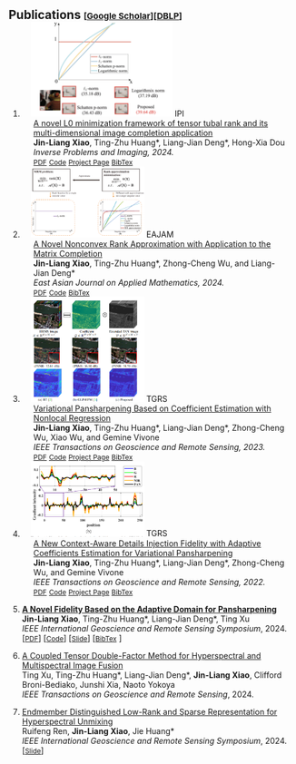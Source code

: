 
<h2 id="publications" style="margin: 2px 0px -15px;">Publications <temp style="font-size:15px;">[</temp><a href="https://scholar.google.com.hk/citations?user=g5xlNmkAAAAJ&hl=zh-CN&oi=sra" target="_blank" style="font-size:15px;">Google Scholar</a><temp style="font-size:15px;">]</temp><temp style="font-size:15px;">[</temp><a href="https://dblp.org/pid/318/0717.html" target="_blank" style="font-size:15px;">DBLP</a><temp style="font-size:15px;">]</temp></h2>

<div class="publications">
<ol class="bibliography">





<li>
<div class="pub-row">
  <div class="col-sm-3 abbr" style="position: relative;padding-right: 15px;padding-left: 15px;">
    <img src="assets/img/IPI_1.png" width="250px" class="teaser img-fluid z-depth-1" style="width=100%">
            <abbr class="badge">IPI</abbr>
  </div>
  <div class="col-sm-9" style="position: relative;padding-right: 15px;padding-left: 20px;">
      <div class="title"><a href="https://www.aimsciences.org/article/doi/10.3934/ipi.2024018">A novel L0 minimization framework of tensor tubal rank and its multi-dimensional image completion application</a></div>
      <div class="author"><strong>Jin-Liang Xiao</strong>, Ting-Zhu Huang*, Liang-Jian Deng*, Hong-Xia Dou</div>
      <div class="periodical"><em>Inverse Problems and Imaging, 2024.</em>
      </div>
    <div class="links">
      <a href="assets/PDF/2024ipi.pdf" class="btn btn-sm z-depth-0" role="button" target="_blank" style="font-size:12px;">PDF</a>
      <a href="https://github.com/Jin-liangXiao/L0-TC" class="btn btn-sm z-depth-0" role="button" target="_blank" style="font-size:12px;">Code</a>
      <a href="" style="font-size:12px;">Project Page</a>
      <a href="https://github.com/Jin-liangXiao/Jin-liangXiao.github.io/blob/main/assets/img/IPI-bib.txt" class="btn btn-sm z-depth-0" role="button" target="_blank" style="font-size:12px;">BibTex</a> 
    </div>
  </div>
</div>
</li>



<li>
<div class="pub-row">
  <div class="col-sm-3 abbr" style="position: relative;padding-right: 15px;padding-left: 15px;">
    <img src="assets/img/eajam_tfr.png" width="200px" class="teaser img-fluid z-depth-1" style="width=100%">
            <abbr class="badge">EAJAM</abbr>
  </div>
  <div class="col-sm-9" style="position: relative;padding-right: 15px;padding-left: 20px;">
      <div class="title"><a href="https://ieeexplore.ieee.org/document/9721243">A Novel Nonconvex Rank Approximation with Application to the Matrix Completion</a></div>
      <div class="author"><strong>Jin-Liang Xiao</strong>, Ting-Zhu Huang*, Zhong-Cheng Wu, and Liang-Jian Deng*</div>
      <div class="periodical"><em>East Asian Journal on Applied Mathematics, 2024.</em>
      </div>
    <div class="links">
      <a href="assets/PDF/2022CDIF.pdf" class="btn btn-sm z-depth-0" role="button" target="_blank" style="font-size:12px;">PDF</a>
      <a href="https://github.com/Jin-liangXiao/TFR_code" class="btn btn-sm z-depth-0" role="button" target="_blank" style="font-size:12px;">Code</a>
      <a href="https://dblp.org/rec/journals/tgrs/XiaoHDWV22.html?view=bibtex&param=0" class="btn btn-sm z-depth-0" role="button" target="_blank" style="font-size:12px;">BibTex</a> 
    </div>
  </div>
</div>
</li>



<li>
<div class="pub-row">
  <div class="col-sm-3 abbr" style="position: relative;padding-right: 15px;padding-left: 15px;">
    <img src="assets/img/sfnlr.png" width="200px" class="teaser img-fluid z-depth-1" style="width=100;height=30%">
            <abbr class="badge">TGRS</abbr>
  </div>
  <div class="col-sm-9" style="position: relative;padding-right: 15px;padding-left: 20px;">
      <div class="title"><a href="https://ieeexplore.ieee.org/document/10218368">Variational Pansharpening Based on Coefficient Estimation with Nonlocal Regression</a></div>
      <div class="author"><strong>Jin-Liang Xiao</strong>, Ting-Zhu Huang*, Liang-Jian Deng*, Zhong-Cheng Wu, Xiao Wu, and Gemine Vivone</div>
      <div class="periodical"><em>IEEE Transactions on Geoscience and Remote Sensing, 2023.</em>
      </div>
    <div class="links">
      <a href="assets/PDF/2023SFNLR.pdf" class="btn btn-sm z-depth-0" role="button" target="_blank" style="font-size:12px;">PDF</a>
      <a href="https://github.com/Jin-liangXiao/SFNLR" class="btn btn-sm z-depth-0" role="button" target="_blank" style="font-size:12px;">Code</a>
      <a href="" style="font-size:12px;">Project Page</a>
      <a href="https://dblp.org/rec/journals/tgrs/XiaoHDWWV23.html?view=bibtex" class="btn btn-sm z-depth-0" role="button" target="_blank" style="font-size:12px;">BibTex</a> 
    </div>
  </div>
</div>
</li>






<li>
<div class="pub-row">
  <div class="col-sm-3 abbr" style="position: relative;padding-right: 15px;padding-left: 15px;">
    <img src="assets/img/cdif3.png" width="200px" class="teaser img-fluid z-depth-1" style="width=100;height=30%">
            <abbr class="badge">TGRS</abbr>
  </div>
  <div class="col-sm-9" style="position: relative;padding-right: 15px;padding-left: 20px;">
      <div class="title"><a href="https://ieeexplore.ieee.org/document/9721243">A New Context-Aware Details Injection Fidelity with Adaptive Coefficients Estimation for Variational Pansharpening</a></div>
      <div class="author"><strong>Jin-Liang Xiao</strong>, Ting-Zhu Huang*, Liang-Jian Deng*, Zhong-Cheng Wu, and Gemine Vivone</div>
      <div class="periodical"><em>IEEE Transactions on Geoscience and Remote Sensing, 2022.</em>
      </div>
    <div class="links">
      <a href="assets/PDF/2022CDIF.pdf" class="btn btn-sm z-depth-0" role="button" target="_blank" style="font-size:12px;">PDF</a>
      <a href="https://github.com/liangjiandeng/CDIF" class="btn btn-sm z-depth-0" role="button" target="_blank" style="font-size:12px;">Code</a>
      <a href="" style="font-size:12px;">Project Page</a>
      <a href="https://dblp.org/rec/journals/tgrs/XiaoHDWV22.html?view=bibtex&param=0" class="btn btn-sm z-depth-0" role="button" target="_blank" style="font-size:12px;">BibTex</a> 
    </div>
  </div>
</div>
</li>
















  <li>
    <p><strong><a href="https://ieeexplore.ieee.org/abstract/document/10642508">A Novel Fidelity Based on the Adaptive Domain for Pansharpening</a></strong> <br />
<strong>Jin-Liang Xiao</strong>, Ting-Zhu Huang*, Liang-Jian Deng*, Ting Xu <br />
<em>IEEE International Geoscience and Remote Sensing Symposium</em>, 2024. 
      [<a href="assets/PDF/igarss-24.pdf" class="btn btn-sm z-depth-0" role="button" target="_blank" style="font-size:12px;">PDF</a>]
      [<a href="" class="btn btn-sm z-depth-0" role="button" target="_blank" style="font-size:12px;">Code</a>]
      [<a href="assets/PDF/pan_igarss.pdf" style="font-size:12px;">Slide</a>]
      [<a href="" class="btn btn-sm z-depth-0" role="button" target="_blank" style="font-size:12px;">BibTex</a> ] 
      </p>
  </li>


  <li>
    <p><a href="https://ieeexplore.ieee.org/stamp/stamp.jsp?tp=&arnumber=10500430">A Coupled Tensor Double-Factor Method for
Hyperspectral and Multispectral Image Fusion</a> <br />
Ting Xu, Ting-Zhu Huang*, Liang-Jian Deng*, <strong>Jin-Liang Xiao</strong>, Clifford Broni-Bediako, Junshi Xia, Naoto Yokoya <br />
<em>IEEE Transactions on Geoscience and Remote Sensing</em>, 2024. </p>
  </li>


  <li>
    <p><a href="https://ieeexplore.ieee.org/abstract/document/10641266">Endmember Distinguished Low-Rank and Sparse Representation for Hyperspectral Unmixing</a> <br />
Ruifeng Ren, <strong>Jin-Liang Xiao</strong>, Jie Huang* <br />
<em>IEEE International Geoscience and Remote Sensing Symposium</em>, 2024. 
    [<a href="assets/PDF/EDLSpRU.pdf" class="btn btn-sm z-depth-0" role="button" target="_blank" style="font-size:12px;">Slide</a>]
    </p>
  </li>







<br>


</ol>
</div>
